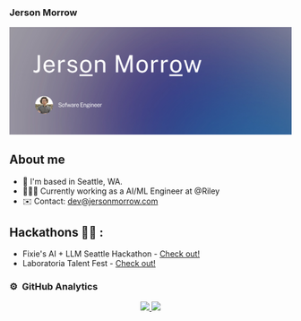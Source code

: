 ### Jerson Morrow

[![ProfileBanner](https://github.com/jersonmorrow/jersonmorrow/blob/main/Images/banner-github.png)](https://jersonmorrow.com)

## About me

- 📍 I'm based in Seattle, WA.
- 👨🏻‍💻 Currently working as a AI/ML Engineer at @Riley
- ✉️ Contact: dev@jersonmorrow.com

## Hackathons 🥷🏼 :

- Fixie's AI + LLM Seattle Hackathon -  [Check out!](https://medium.com/fixie-ai/highlights-from-fixies-ai-llm-seattle-hackathon-d1ba6c8df239)<br/>
- Laboratoria Talent Fest -  [Check out!](https://www.credential.net/aa1cdb9c-32ed-499c-a66e-ae3616459fd5#gs.3stvuz)<br/>

<!--
<details>
<summary> Hackathons 💻: </summary>

<br/>

Def Hacks | Global 2.0  -  [Check out!](https://defhacks.co/hackathons/global_2.0)<br/>
Octa Hacks 3.0          -  [Check out!](https://octahacks.tech/)<br/>
HackSRM 3.0             -  [Check out!](https://hacksrm.tech/)<br/>
UniHack                 -  [Check out!](https://unihack.eu/)<br/>
NextStep Hacks          -  [Check out!](https://nextstephacks.weebly.com/)<br/>
Hack With CW            -  [Check out!](https://hackwithcw.tech/)<br/>
ThetaHacks I           -  [Check out!](https://thetahacks.tech/)<br/>

</details>
-->
  
### ⚙️ &nbsp;GitHub Analytics

<p align="center">
<a href="https://github.com/jersonmorrow">
  <img height="180em" src="https://github-readme-stats-eight-theta.vercel.app/api?username=jersonmorrow&show_icons=true&theme=algolia&include_all_commits=true&count_private=true"/>
  <img height="180em" src="https://github-readme-stats-eight-theta.vercel.app/api/top-langs/?username=jersonmorrow&layout=compact&langs_count=8&theme=algolia"/>
</a>
</p>


<!--
**jersonmorrow/jersonmorrow** is a ✨ _special_ ✨ repository because its `README.md` (this file) appears on your GitHub profile.

Here are some ideas to get you started:


-->
